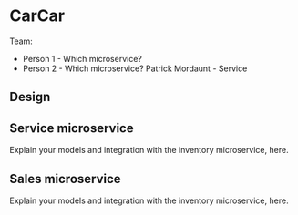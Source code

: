 # CarCar

Team:

* Person 1 - Which microservice?
* Person 2 - Which microservice?
Patrick Mordaunt - Service

## Design

## Service microservice

Explain your models and integration with the inventory
microservice, here.

## Sales microservice

Explain your models and integration with the inventory
microservice, here.
